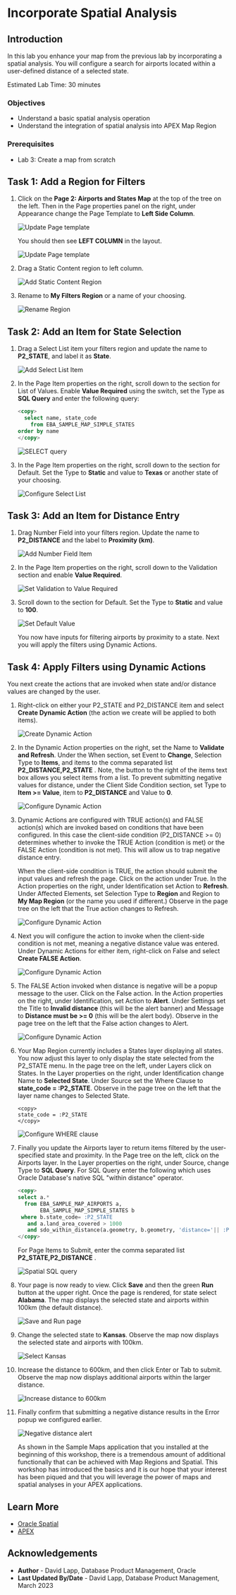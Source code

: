 # Incorporate Spatial Analysis

## Introduction

In this lab you enhance your map from the previous lab by incorporating a spatial analysis. You will configure a search for airports located within a user-defined distance of a selected state.

Estimated Lab Time: 30 minutes

### Objectives

* Understand a basic spatial analysis operation
* Understand the integration of spatial analysis into APEX Map Region

### Prerequisites

* Lab 3: Create a map from scratch

## Task 1: Add a Region for Filters

1. Click on the **Page 2: Airports and States Map** at the top of the tree on the left. Then in the Page properties panel on the right, under Appearance change the Page Template to **Left Side Column**.

    ![Update Page template](images/add-spatial-analysis-01a-custom.png)

    You should then see **LEFT COLUMN** in the layout.

    ![Update Page template](images/add-spatial-analysis-01b-custom.png)

2. Drag a Static Content region to left column.

    ![Add Static Content Region](images/add-spatial-analysis-01c-custom.png)

3. Rename to **My Filters Region** or a name of your choosing.

    ![Rename Region](images/add-spatial-analysis-02-custom.png)

## Task 2: Add an Item for State Selection

1. Drag a Select List item your filters region and update the name to **P2_STATE**, and label it as **State**.

    ![Add Select List Item](images/add-spatial-analysis-03-custom.png)

2. In the Page Item properties on the right, scroll down to the section for List of Values. Enable **Value Required** using the switch, set the Type as **SQL Query** and enter the following query:

    ```sql
    <copy>
      select name, state_code
        from EBA_SAMPLE_MAP_SIMPLE_STATES
    order by name
    </copy>
    ```

    ![SELECT query](images/add-spatial-analysis-04-custom.png)

3. In the Page Item properties on the right, scroll down to the section for Default. Set the Type to **Static** and value to **Texas** or another state of your choosing.

    ![Configure Select List](images/add-spatial-analysis-05-custom.png)

## Task 3: Add an Item for Distance Entry

1. Drag Number Field into your filters region. Update the name to **P2_DISTANCE** and the label to **Proximity (km)**.

    ![Add Number Field Item](images/add-spatial-analysis-06-custom.png)

2. In the Page Item properties on the right, scroll down to the Validation section and enable **Value Required**.

    ![Set Validation to Value Required](images/add-spatial-analysis-07-custom.png)

3. Scroll down to the section for Default. Set the Type to **Static** and value to **100**.

    ![Set Default Value](images/add-spatial-analysis-08.png)

    You now have inputs for filtering airports by proximity to a state. Next you will apply the filters using Dynamic Actions.

## Task 4: Apply Filters using Dynamic Actions

You next create the actions that are invoked when state and/or distance values are changed by the user.

1. Right-click on either your P2\_STATE and P2\_DISTANCE item and select **Create Dynamic Action**  (the action we create will be applied to both items).

    ![Create Dynamic Action](images/add-spatial-analysis-09-custom.png)

2. In the Dynamic Action properties on the right, set the Name to **Validate and Refresh**. Under the When section, set Event to **Change**, Selection Type to **Items**, and items to the comma separated list **P2\_DISTANCE,P2\_STATE** . Note, the button to the right of the items text box allows you select items from a list. To prevent submitting negative values for distance, under the Client Side Condition section, set Type to **Item >= Value**, item to **P2\_DISTANCE** and Value to **0**.

    ![Configure Dynamic Action](images/add-spatial-analysis-10-custom.png)

3. Dynamic Actions are configured with TRUE action(s) and FALSE action(s) which are invoked based on conditions that have been configured. In this case the client-side condition (P2\_DISTANCE >= 0) determines whether to invoke the TRUE Action (condition is met) or the FALSE Action (condition is not met). This will allow us to trap negative distance entry.

    When the client-side condition is TRUE, the action should submit the input values and refresh the page. Click on the action under True. In the Action properties on the right, under Identification set Action to **Refresh**.  Under Affected Elements, set Selection Type to **Region** and Region to **My Map Region** (or the name you used if different.) Observe in the page tree on the left that the True action changes to Refresh.

    ![Configure Dynamic Action](images/add-spatial-analysis-11-custom.png)

4. Next you will configure the action to invoke when the client-side condition is not met, meaning a negative distance value was entered. Under Dynamic Actions for either item, right-click on False and select **Create FALSE Action**.

    ![Configure Dynamic Action](images/add-spatial-analysis-12-custom.png)

5. The FALSE Action invoked when distance is negative will be a popup message to the user. Click on the False action. In the Action properties on the right, under Identification, set Action to **Alert**. Under Settings set the Title to **Invalid distance** (this will be the alert banner) and Message to **Distance must be >= 0** (this will be the alert body). Observe in the page tree on the left that the False action changes to Alert.

    ![Configure Dynamic Action](images/add-spatial-analysis-13-custom.png)

6. Your Map Region currently includes a States layer displaying all states. You now adjust this layer to only display the state selected from the P2\_STATE menu. In the page tree on the left, under Layers click on States. In the Layer properties on the right, under Identification change Name to **Selected State**. Under Source set the Where Clause to **state\_code = :P2\_STATE**. Observe in the page tree on the left that the layer name changes to Selected State.

    ```text
    <copy>
    state_code = :P2_STATE
    </copy>
    ```

    ![Configure WHERE clause](images/add-spatial-analysis-14-custom.png)

7. Finally you update the Airports layer to return items filtered by the user-specified state and proximity. In the Page tree on the left, click on the Airports layer. In the Layer properties on the right, under Source, change Type to **SQL Query**. For SQL Query enter the following which uses Oracle Database's native SQL "within distance" operator.

    ```sql
    <copy>
    select a.*
      from EBA_SAMPLE_MAP_AIRPORTS a,
           EBA_SAMPLE_MAP_SIMPLE_STATES b
     where b.state_code= :P2_STATE
       and a.land_area_covered > 1000
       and sdo_within_distance(a.geometry, b.geometry, 'distance='|| :P2_DISTANCE ||' unit=KM') = 'TRUE'
    </copy>
    ```

    For Page Items to Submit, enter the comma separated list **P2\_STATE,P2\_DISTANCE** .

    ![Spatial SQL query](images/add-spatial-analysis-15-custom.png)

8. Your page is now ready to view. Click **Save** and then the green **Run** button at the upper right.  Once the page is rendered, for state select **Alabama**. The map displays the selected state and airports within 100km (the default distance).

    ![Save and Run page](images/add-spatial-analysis-16.png)

9. Change the selected state to **Kansas**. Observe the map now displays the selected state and airports with 100km.

    ![Select Kansas](images/add-spatial-analysis-17.png)

10. Increase the distance to 600km, and then click Enter or Tab to submit. Observe the map now displays additional airports within the larger distance.

    ![Increase distance to 600km](images/add-spatial-analysis-18.png)

11. Finally confirm that submitting a negative distance results in the Error popup we configured earlier.

    ![Negative distance alert](images/add-spatial-analysis-19.png)

    As shown in the Sample Maps application that you installed at the beginning of this workshop, there is a tremendous amount of additional functionally that can be achieved with Map Regions and Spatial. This workshop has introduced the basics and it is our hope that your interest has been piqued and that you will leverage the power of maps and spatial analyses in your APEX applications.

## Learn More

* [Oracle Spatial](https://www.oracle.com/database/spatial/)
* [APEX](https://apex.oracle.com/)

## Acknowledgements

* **Author** - David Lapp, Database Product Management, Oracle
* **Last Updated By/Date**  - David Lapp, Database Product Management, March 2023
